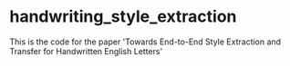 # handwriting_style_extraction
This is the code for the paper 'Towards End-to-End Style Extraction and Transfer for Handwritten English Letters'
